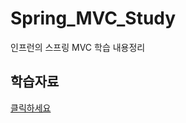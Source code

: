 # Spring_MVC_Study
인프런의 스프링 MVC 학습 내용정리


## 학습자료
[클릭하세요](https://github.com/ParkPrin/Spring_MVC_Study/blob/main/docs/study_reference.pdf)
